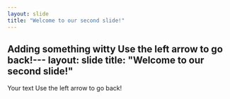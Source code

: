 ```yaml
---
layout: slide
title: "Welcome to our second slide!"
---
```

Adding something **witty**
Use the left arrow to go back!---
layout: slide
title: "Welcome to our second slide!"
---
Your text
Use the left arrow to go back!
